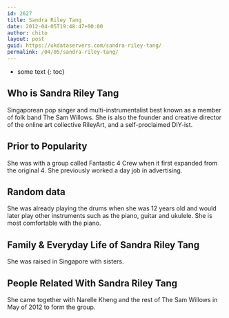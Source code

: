 ```yaml
---
id: 2627
title: Sandra Riley Tang
date: 2012-04-05T19:48:47+00:00
author: chito
layout: post
guid: https://ukdataservers.com/sandra-riley-tang/
permalink: /04/05/sandra-riley-tang/
---
```


* some text
{: toc}
          
          
## Who is  Sandra Riley Tang
                  
                  
                  
Singaporean pop singer and multi-instrumentalist best known as a member of folk band The Sam Willows. She is also the founder and creative director of the online art collective RileyArt, and a self-proclaimed DIY-ist.
                  
                
                
                
## Prior to Popularity 
                  
                  
                  
She was with a group called Fantastic 4 Crew when it first expanded from the original 4. She previously worked a day job in advertising.
                  
                
                
                
## Random data 
                  
                  
                  
She was already playing the drums when she was 12 years old and would later play other instruments such as the piano, guitar and ukulele. She is most comfortable with the piano.
                  
                
                
                
## Family & Everyday Life of Sandra Riley Tang
                  
                  
                  
She was raised in Singapore with sisters.
                  
                
                
                
## People Related With  Sandra Riley Tang
                  
                  
                  
She came together with Narelle Kheng and the rest of The Sam Willows in May of 2012 to form the group.
                  
                
              
            
          
          
          
    
    
  
